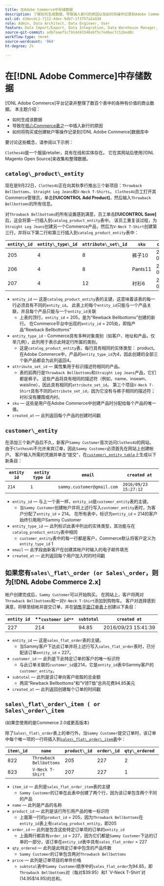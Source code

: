 ```yaml
---
title: 在Adobe Commerce中存储数据
description: 了解如何生成数据、导致插入新行的原因以及如何将操作记录到Adobe Commerce数据库中。
exl-id: 436ecdc1-7112-4dec-9db7-1f3757a2a938
role: Admin, Data Architect, Data Engineer, User
feature: Data Import/Export, Data Integration, Data Warehouse Manager, Commerce Tables
source-git-commit: adb7aaef1cf914d43348abf5c7e4bec7c51bed0c
workflow-type: tm+mt
source-wordcount: '964'
ht-degree: 2%

---
```


# 在[!DNL Adobe Commerce]中存储数据

[!DNL Adobe Commerce]平台记录并整理了数百个表中的各种有价值的商业数据。 本主题介绍：

* 如何生成该数据
* 导致在[核心Commerce表](../data-warehouse-mgr/common-mage-tables.md)之一中插入新行的原因
* 如何将购买或创建帐户等操作记录到[!DNL Adobe Commerce]数据库中

要讨论这些概念，请参阅以下示例：

`Clothes4U`是一个服装retailer，具有在线和实体存在。 它在其网站后使用[!DNL Magento Open Source]来收集和整理数据。

## `catalog\_product\_entity`

现在是9月22日，`Clothes4U`正在向其秋季行推出三个新项目：`Throwback Bellbottoms`、`Straight Leg Jeans`和`V-Neck T-Shirts`。 `Clothes4U`员工打开其Commerce管理员，单击&#x200B;**[!UICONTROL Add Product]**，然后输入`Throwback Bellbottoms`的所有信息。

对`Throwback Bellbottoms`的所有设置感到满意，员工单击&#x200B;**[!UICONTROL Save]**&#x200B;后，这会将第一行插入到`catalog_product_entity`表中。 该员工重复该过程，为`Straight Leg Jeans`创建另一个Commerce产品，然后为`V-Neck T-Shirt`创建第三行，并将以下第二行和第三行插入到`catalog_product_entity`表中：

| **`entity\_id`** | **`entity\_type\_id`** | **`attribute\_set\_id`** | **`sku`** | **`created\_at`** |
|---|---|---|---|---|
| 205 | 4 | 8 | 裤子10 | 2016/09/22 09:15:43 |
| 206 | 4 | 8 | Pants11 | 2016/09/22 09:18:17 |
| 207 | 4 | 12 | 衬衫6 | 2016/09/22 09:24:02 |

* `entity_id` — 这是`catalog_product_entity`表的主键，这意味着该表的每一行必须具有不同的`entity_id`。 此表上的每个`entity_id`只能与一个产品关联，并且每个产品只能与一个`entity_id`关联
   * 上表的顶行，`entity_id` = 205，是为“Rewback Bellbottoms”创建的新行。 在Commerce平台中出现的`entity_id` = 205处，即指产品“Rewback Bellbottoms”
* `entity_type_id` - Commerce具有多种对象类别（如客户、地址和产品，仅举几例），此列用于表示此特定行所属的类别。
   * 这是`catalog_product_entity`表，每行具有相同的实体类型： product。 在Adobe Commerce中，产品的`entity_type_id`为4，因此创建的全部三个新产品都会为此列返回4。
* `attribute_set_id` — 属性集用于标识描述符相同的产品。
   * 表的前两行是`Throwback Bellbottoms`和`Straight Leg Jeans`产品，它们都是裤子。 这些产品将具有相同的描述符（例如，name、inseam、waisline），因此具有相同的`attribute_set_id`。 第三个项目`V-Neck T-Shirt`具有不同的`attribute_set_id`，因为它没有与裤子相同的描述符；衬衫没有腰围或内衬。
* `sku` — 这些是用户在Adobe Commerce中创建产品时分配给每个产品的唯一值。
* `created_at` — 此列返回每个产品的创建时间戳

## `customer\_entity`

在添加三个新产品后不久，新客户`Sammy Customer`首次访问`Clothes4U`的网站。 由于`Clothes4U`不允许来宾订单，因此`Sammy Customer`必须首先在网站上创建帐户。 客户输入所需的凭据并单击“提交”，在[`customer\_entity table`](../data-warehouse-mgr/cust-ent-table.md)上生成以下新条目：

| **`entity id`** | **`entity type id`** | **`email`** | **`created at`** |
|---|---|---|---|
| `214` | `1` | `sammy.customer@gmail.com` | `2016/09/23 15:27:12` |

* `entity_id` — 与上一个表一样，`entity_id`是`customer_entity`表的主键。
   * 当`Sammy Customer`创建帐户并将上述行写入`customer_entity`表时，为客户分配了`entity_id` = 214。 在所有表中，标识为`entity_id` = 214的客户始终引用用户Sammy Customer
* `entity_type_id` — 此列标识此表中列出的实体类型，其功能与在`catalog_product_entity`表中相同
   * `customer_entity`表中的每一行都是客户，Commerce默认将客户定义为`entity_type_id` 1
* `email` — 此字段由新客户在创建其帐户时输入的电子邮件填充
* `created_at` — 此列返回每个用户加入时的时间戳

## 如果您有`sales\_flat\_order (or Sales\_order`，则为[!DNL Adobe Commerce 2.x]

帐户创建完成后，`Sammy Customer`可以开始购买。 在网站上，客户将两对`Throwback Bellbottoms`和一对`V-Neck T-Shirt`添加到购物车。 客户对选择感到满意，将移至结帐并提交订单，并在[销售平面订单表](../data-warehouse-mgr/sales-flat-order-table.md)上创建以下条目：

| **`entity id`** | **`customer id**` | **`subtotal`** | **`created at`** |
|---|---|---|---|
| 227 | 214 | 94.85 | 2016/09/23 15:41:39 |

* `entity_id` — 这是`sales_flat_order`表的主键。
   * 当Sammy客户下达此订单并将上述行写入`sales_flat_order`表时，已分配该订单`entity_id` = 227。
* `customer_id` — 此列是下此特定订单的客户的唯一标识符
   * 与此订单关联的`customer_id`是214，它是`entity_id`表中Sammy客户的`customer_entity`。
* `subtotal` — 此列是该订单向客户收取的总金额
   * 两双“Rewback Bellbottoms”和“V领T恤”总共花费94.85美元
* `created_at` — 此列返回创建每个订单的时间戳

## `sales\_flat\_order\_item ( or Sales\_order\_item`

(如果您使用的是Commerce 2.0或更高版本)

除了`Sales\_flat\_order`表上的单行外，当`Sammy Customer`提交订单时，该订单中每个唯一项的一行将插入到[`sales\_flat\_order\_item`表](../data-warehouse-mgr/sales-flat-order-item-table.md)中：

| **`item\_id`** | **`name`** | **`product\_id`** | **`order\_id`** | **`qty\_ordered`** | **`price`** |
|---|---|---|---|---|---|
| 822 | `Throwback Bellbottoms` | 205 | 227 | 2 | 39.95 |
| 823 | `V-Neck T-Shirt` | 207 | 227 | 1 | 14.95 |

* `item_id` — 此列是`sales_flat_order_item`表的主键
   * `Sammy Customer`的订单在此表中创建了两个行，因为该订单包含两个不同的产品
* `name` — 此列是产品的名称
* `product_id` — 此列是该行所引用产品的唯一标识符
   * 上面第一行的`product_id` = 205，因为`Throwback Bellbottoms`在`entity_id`表上有`catalog_product_entity`，即205
* `order_id` — 此列是包含这些特定订单项的订单的`entity_id`
   * 上面两行都具有`order_id` = 227，因为它们都是`Sammy Customer`下达的订单的一部分，该订单在`entity_id`表中具有`sales_flat_order` = 227
* `qty_ordered` — 此列是此特定订单中包含的产品件数
   * `Sammy Customer`的订单包含两对`Throwback Bellbottoms`
* `price` — 此列是订单项目的单件价格
   * `subtotal`表中`Sammy Customer`顺序中的`sales_flat_order`为94.85，即`Throwback Bellbottoms`对（每对$39.95）和1 `V-Neck T-Shirt`对(14.95$14.95)的总和。
